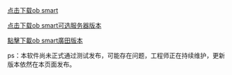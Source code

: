 
[点击下载ob smart](https://github.com/kuoyeDong/ob-apk/releases/download/2.3.9/obsmarthouse-release2.3.9.apk)

[点击下载ob smart可选服务器版本](https://github.com/kuoyeDong/ob-apk/releases/download/2.3.9d/obsmarthouse2.3.9d.apk)

[點擊下載ob smart廣田版本](https://github.com/kuoyeDong/ob-apk/releases/download/%E5%8F%B0%E6%B9%BE%E5%B9%BF%E7%94%B0%E9%A1%B9%E7%9B%AE/obsmarthouse-release2.3.9.TW.apk)


ps：本软件尚未正式通过测试发布，可能存在问题，工程师正在持续维护，更新版本依然在本页面发布。
